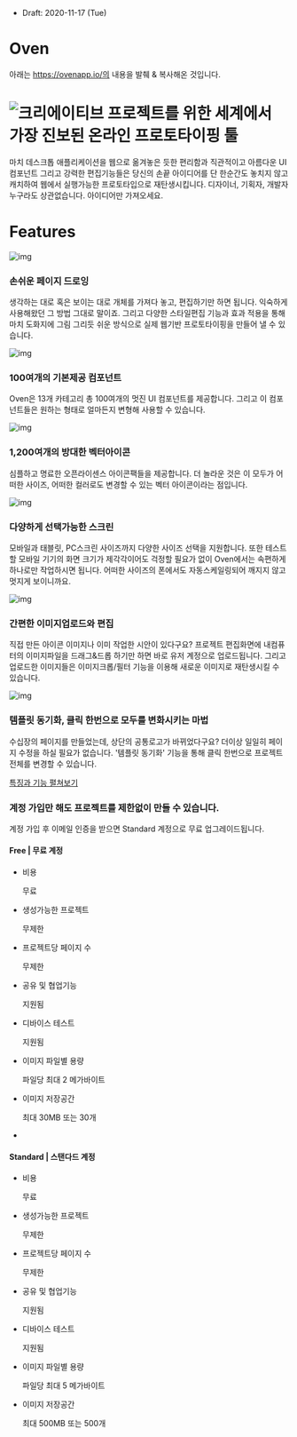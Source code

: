 * Draft: 2020-11-17 (Tue)

# Oven

아래는 https://ovenapp.io/의 내용을 발췌 & 복사해온 것입니다.

# ![크리에이티브 프로젝트를 위한 세계에서 가장 진보된 온라인 프로토타이핑 툴](https://t1.daumcdn.net/oven/web/543B8AEE4B5DF10036)

마치 데스크톱 애플리케이션을 웹으로 옮겨놓은 듯한 편리함과 직관적이고 아름다운 UI 컴포넌트 그리고 강력한 편집기능들은
당신의 손끝 아이디어를 단 한순간도 놓치지 않고 캐치하여 웹에서 실행가능한 프로토타입으로 재탄생시킵니다.
디자이너, 기획자, 개발자 누구라도 상관없습니다. 아이디어만 가져오세요.

# Features

![img](https://t1.daumcdn.net/oven/web/543E09E74965910020)

### 손쉬운 페이지 드로잉

생각하는 대로 혹은 보이는 대로 개체를 가져다 놓고, 편집하기만 하면 됩니다. 익숙하게 사용해왔던 그 방법 그대로 말이죠. 그리고 다양한 스타일편집 기능과 효과 적용을 통해 마치 도화지에 그림 그리듯 쉬운 방식으로 실제 웹기반 프로토타이핑을 만들어 낼 수 있습니다.

![img](https://t1.daumcdn.net/oven/web/543E0B71500327002F)

### 100여개의 기본제공 컴포넌트

Oven은 13개 카테고리 총 100여개의 멋진 UI 컴포넌트를 제공합니다. 그리고 이 컴포넌트들은 원하는 형태로 얼마든지 변형해 사용할 수 있습니다.

![img](https://t1.daumcdn.net/oven/web/543E0BA64C384A0020)

### 1,200여개의 방대한 벡터아이콘

심플하고 명료한 오픈라이센스 아이콘팩들을 제공합니다. 더 놀라운 것은 이 모두가 어떠한 사이즈, 어떠한 컬러로도 변경할 수 있는 벡터 아이콘이라는 점입니다.

![img](https://t1.daumcdn.net/oven/web/543E0C254B32D70008)

### 다양하게 선택가능한 스크린

모바일과 태블릿, PC스크린 사이즈까지 다양한 사이즈 선택을 지원합니다. 또한 테스트할 모바일 기기의 화면 크기가 제각각이어도 걱정할  필요가 없이 Oven에서는 속편하게 하나로만 작업하시면 됩니다. 어떠한 사이즈의 폰에서도 자동스케일링되어 깨지지 않고 멋지게  보이니까요.

![img](https://t1.daumcdn.net/oven/web/543E0C7B4D2DEE0004)

### 간편한 이미지업로드와 편집

직접 만든 아이콘 이미지나 이미 작업한 시안이 있다구요? 프로젝트 편집화면에 내컴퓨터의 이미지파일을 드래그&드롭 하기만 하면  바로 유저 계정으로 업로드됩니다. 그리고 업로드한 이미지들은 이미지크롭/필터 기능을 이용해 새로운 이미지로 재탄생시킬 수  있습니다.

![img](https://t1.daumcdn.net/oven/web/543E0CC25010F70019)

### 템플릿 동기화, 클릭 한번으로 모두를 변화시키는 마법

수십장의 페이지를 만들었는데, 상단의 공통로고가 바뀌었다구요? 더이상 일일히 페이지 수정을 하실 필요가 없습니다. '템플릿 동기화' 기능을 통해 클릭 한번으로 프로젝트 전체를 변경할 수 있습니다.

[특징과 기능 펼쳐보기 ](javascript:;)

### 계정 가입만 해도 프로젝트를 제한없이 만들 수 있습니다. 

계정 가입 후 이메일 인증을 받으면 Standard 계정으로 무료 업그레이드됩니다.



#### Free | 무료 계정

- 비용

  무료

- 생성가능한 프로젝트

  무제한

- 프로젝트당 페이지 수

  무제한

- 공유 및 협업기능

  지원됨

- 디바이스 테스트

  지원됨

- 이미지 파일별 용량

  파일당 최대 2 메가바이트

- 이미지 저장공간

  최대 30MB 또는 30개

- 

#### Standard | 스탠다드 계정

- 비용

  무료

- 생성가능한 프로젝트

  무제한

- 프로젝트당 페이지 수

  무제한

- 공유 및 협업기능

  지원됨

- 디바이스 테스트

  지원됨

- 이미지 파일별 용량

  파일당 최대 5 메가바이트

- 이미지 저장공간

  최대 500MB 또는 500개